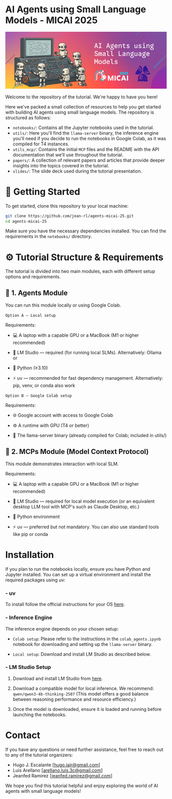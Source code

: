 # AI Agents using Small Language Models - MICAI 2025

![tutorial-banner](./slides/tutorial_banner.png)

Welcome to the repository of the tutorial. We're happy to have you here!

Here we've packed a small collection of resources to help you get started with building AI agents using small language models. The repository is structured as follows:

- `notebooks/`: Contains all the Jupyter notebooks used in the tutorial.
- `utils/`: Here you'll find the `llama-server` binary, the inference engine you'll need if you decide to run the notebooks in Google Colab, as it was compiled for T4 instances.
- `utils_mcp/`: Contains the initial `MCP` files and the README with the API documentation that we’ll use throughout the tutorial.
- `papers/`: A collection of relevant papers and articles that provide deeper insights into the topics covered in the tutorial.
- `slides/`: The slide deck used during the tutorial presentation.

# 🚀 Getting Started

To get started, clone this repository to your local machine:

```bash
git clone https://github.com/jean-rl/agents-micai-25.git
cd agents-micai-25
```

Make sure you have the necessary dependencies installed. You can find the requirements in the `notebooks/` directory.

# ⚙️ Tutorial Structure & Requirements

The tutorial is divided into two main modules, each with different setup options and requirements.

## 🧩 1. Agents Module

You can run this module locally or using Google Colab.

`Option A — Local setup`

Requirements:

- 💻 A laptop with a capable GPU or a MacBook (M1 or higher recommended)

- 🧠 LM Studio
 — required (for running local SLMs).
 Alternatively: Ollama or 

- 🐍 Python
 (≥3.10)

- ⚡ uv
 — recommended for fast dependency management.
Alternatively: pip, venv, or conda also work

`Option B — Google Colab setup`

Requirements:

- 🌐 Google account with access to Google Colab

- ⚙️ A runtime with GPU (T4 or better)

- 🧩 The llama-server binary (already compiled for Colab; included in utils/)

## 🧠 2. MCPs Module (Model Context Protocol)

This module demonstrates interaction with local SLM.

Requirements:

- 💻 A laptop with a capable GPU or a MacBook (M1 or higher recommended)

- 🧠 LM Studio — required for local model execution
(or an equivalent desktop LLM tool with MCP's such as Claude Desktop, etc.)

- 🐍 Python environment

- ⚡ uv
 — preferred but not mandatory.
You can also use standard tools like pip or conda

# Installation
If you plan to run the notebooks locally, ensure you have Python and Jupyter installed. You can set up a virtual environment and install the required packages using uv:

### - uv
To install follow the official instructions for your OS [here](https://docs.astral.sh/uv/getting-started/installation/).

### - Inference Engine
The inference engine depends on your chosen setup:

- `Colab setup`: Please refer to the instructions in the `colab_agents.ipynb` notebook for downloading and setting up the `llama-server` binary.

- `Local setup`: Download and install LM Studio as described below.

### - LM Studio Setup

1. Download and install LM Studio from [here](https://lmstudio.ai/).
2. Download a compatible model for local inference.
We recommend: `qwen/qwen3-4b-thinking-2507` (This model offers a good balance between reasoning performance and resource efficiency.)

3. Once the model is downloaded, ensure it is loaded and running before launching the notebooks.

# Contact

If you have any questions or need further assistance, feel free to reach out to any of the tutorial organizers:

- Hugo J. Escalante [hugo.jair@gmail.com]
- Luis Arellano [arellano.luis.3c@gmail.com]
- Jeanfed Ramirez [jeanfed.ramirez@gmail.com]

We hope you find this tutorial helpful and enjoy exploring the world of AI agents with small language models!